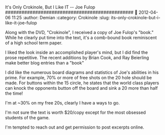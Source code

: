 It's Only Crokinole, But I Like IT -- Joe Fulop
###############################################
:date: 2012-04-06 11:25
:author: Demian
:category: Crokinole
:slug: its-only-crokinole-but-i-like-it-joe-fulop

Along with the DVD, "Crokinole", I received a copy of Joe Fulop's
"book."   While he clearly put time into the text, it's a comb-bound
book reminiscent of a high school term paper.

I liked the look inside an accomplished player's mind, but I did find
the prose repetitive.   The recent additions by Brian Cook, and Ray
Beierling make better blog entries than a "book"

I did like the numerous board diagrams and statistics of Joe's abilities
in his prime.   For example, 70% or more of free shots on the 20 hole
should be made.  For buttons within the 15 circle, he states that the
world class players can knock the opponents button off the board and
sink a 20 more than half the time!   

I'm at ~30% on my free 20s, clearly I have a ways to go.

I'm not sure the text is worth $20/copy except for the most obsessed
students of the game.  

I'm tempted to reach out and get permission to post excerpts online.


